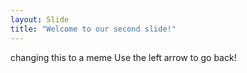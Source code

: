 ```yaml
---
layout: Slide
title: "Welcome to our second slide!"
---
```

changing this to a meme
Use the left arrow to go back!
